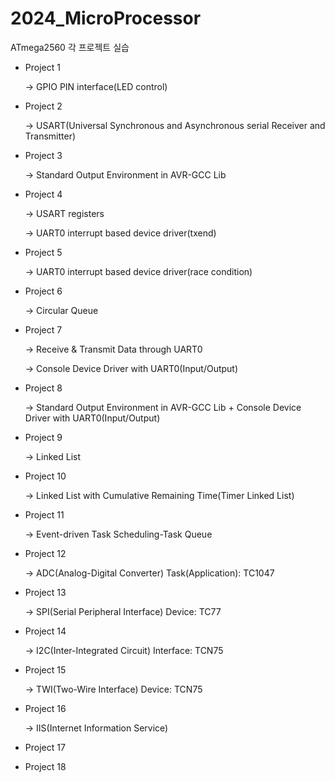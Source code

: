 # 2024_MicroProcessor

ATmega2560 각 프로젝트 실습
- Project 1
  
  -> GPIO PIN interface(LED control)
  
- Project 2

  -> USART(Universal Synchronous and Asynchronous serial Receiver and Transmitter)
  
- Project 3

  -> Standard Output Environment in AVR-GCC Lib
  
- Project 4

  -> USART registers

  -> UART0 interrupt based device driver(txend)
  
- Project 5
  
  -> UART0 interrupt based device driver(race condition)
  
- Project 6

  -> Circular Queue
   
- Project 7

  -> Receive & Transmit Data through UART0

  -> Console Device Driver with UART0(Input/Output)
  
- Project 8

  -> Standard Output Environment in AVR-GCC Lib + Console Device Driver with UART0(Input/Output)
  
- Project 9

  -> Linked List
  
- Project 10

  -> Linked List with Cumulative Remaining Time(Timer Linked List)
  
- Project 11

  -> Event-driven Task Scheduling-Task Queue
  
- Project 12

  -> ADC(Analog-Digital Converter) Task(Application): TC1047
  
- Project 13

  -> SPI(Serial Peripheral Interface) Device: TC77
  
- Project 14

  -> I2C(Inter-Integrated Circuit) Interface: TCN75
  
- Project 15

  -> TWI(Two-Wire Interface) Device: TCN75
  
- Project 16

  -> IIS(Internet Information Service)
- Project 17
- Project 18
